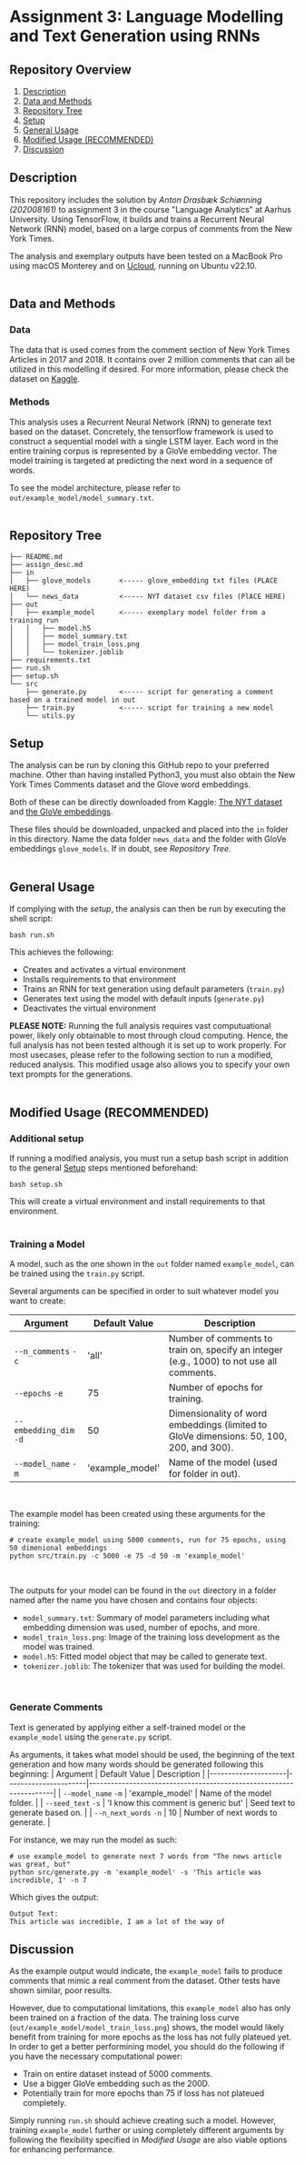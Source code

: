 # Assignment 3: Language Modelling and Text Generation using RNNs

## Repository Overview
1. [Description](#description)
2. [Data and Methods](#dam)
3. [Repository Tree](#tree)
4. [Setup](#setup)
5. [General Usage](#gusage)
6. [Modified Usage (RECOMMENDED)](#musage)
7. [Discussion](#discussion)


## Description <a name="description"></a>
This repository includes the solution by *Anton Drasbæk Schiønning (202008161)* to assignment 3 in the course "Language Analytics" at Aarhus University. Using TensorFlow, it builds and trains a Recurrent Neural Network (RNN) model, based on a large corpus of comments from the New York Times.

The analysis and exemplary outputs have been tested on a MacBook Pro using macOS Monterey and on [Ucloud](https://cloud.sdu.dk/app), running on Ubuntu v22.10.
</br></br>

## Data and Methods <a name="dam"></a>
### Data
The data that is used comes from the comment section of New York Times Articles in 2017 and 2018. It contains over 2 million comments that can all be utilized in this modelling if desired. For more information, please check the dataset on [Kaggle](https://www.kaggle.com/datasets/aashita/nyt-comments).

### Methods
This analysis uses a Recurrent Neural Network (RNN) to generate text based on the dataset. Concretely, the tensorflow framework is used to construct a sequential model with a single LSTM layer. Each word in the entire training corpus is represented by a GloVe embedding vector. The model training is targeted at predicting the next word in a sequence of words. <br>

To see the model architecture, please refer to `out/example_model/model_summary.txt`.
</br></br>

## Repository Tree <a name="tree"></a>

```
├── README.md                           
├── assign_desc.md              
├── in
│   ├── glove_models       <----- glove_embedding txt files (PLACE HERE)
│   └── news_data          <----- NYT dataset csv files (PlACE HERE)
├── out
│   ├── example_model      <----- exemplary model folder from a training run
│   │   ├── model.h5                  
│   │   ├── model_summary.txt         
│   │   ├── model_train_loss.png      
│   │   └── tokenizer.joblib 
├── requirements.txt
├── run.sh                      
├── setup.sh                    
└── src
    ├── generate.py        <----- script for generating a comment based on a trained model in out
    ├── train.py           <----- script for training a new model
    └── utils.py
```
## Setup <a name="setup"></a>
The analysis can be run by cloning this GitHub repo to your preferred machine. Other than having installed Python3, you must also obtain the New York Times Comments dataset and the Glove word embeddings. <br>

Both of these can be directly downloaded from Kaggle: [The NYT dataset](https://www.kaggle.com/datasets/aashita/nyt-comments) and [the GloVe embeddings](https://www.kaggle.com/datasets/rtatman/glove-global-vectors-for-word-representation). <br>

These files should be downloaded, unpacked and placed into the `in` folder in this directory. Name the data folder `news_data` and the folder with GloVe embeddings `glove_models`. If in doubt, see *Repository Tree*.
</br></br>

## General Usage <a name="gusage"></a>
If complying with the *setup*, the analysis can then be run by executing the shell script:
```
bash run.sh
```
This achieves the following:
* Creates and activates a virtual environment
* Installs requirements to that environment
* Trains an RNN for text generation using default parameters (`train.py`)
* Generates text using the model with default inputs (`generate.py`)
* Deactivates the virtual environment

**PLEASE NOTE:** Running the full analysis requires vast computuational power, likely only obtainable to most through cloud computing.
Hence, the full analysis has not been tested although it is set up to work properly. For most usecases, please refer to the following section to run a modified, reduced analysis. This modified usage also allows you to specify your own text prompts for the generations.
</br></br>

## Modified Usage (RECOMMENDED) <a name="musage"></a>
### Additional setup
If running a modified analysis, you must run a setup bash script in addition to the general [Setup](#setup) steps mentioned beforehand:
```
bash setup.sh
```
This will create a virtual environment and install requirements to that environment.
</br></br>

### Training a Model
A model, such as the one shown in the `out` folder named `example_model`, can be trained using the `train.py` script. <br>

Several arguments can be specified in order to suit whatever model you want to create:

| Argument              | Default Value | Description                                                             |
|---------------------|---------------|-------------------------------------------------------------------------|
| `--n_comments` `-c`       | 'all'         | Number of comments to train on, specify an integer (e.g., 1000) to not use all comments.       |
| `--epochs` `-e`       | 75           | Number of epochs for training.                                           |
| `--embedding_dim` `-d`    | 50            | Dimensionality of word embeddings (limited to GloVe dimensions: 50, 100, 200, and 300). |
| `--model_name` `-m`      | 'example_model' | Name of the model (used for folder in out).                                                      |
<br>

The example model has been created using these arguments for the training:
```
# create example_model using 5000 comments, run for 75 epochs, using 50 dimenional embeddings
python src/train.py -c 5000 -e 75 -d 50 -m 'example_model'
```
<br>

The outputs for your model can be found in the `out` directory in a folder named after the name you have chosen and contains four objects:
- `model_summary.txt`: Summary of model parameters including what embedding dimension was used, number of epochs, and more.
- `model_train_loss.png`: Image of the training loss development as the model was trained.
- `model.h5`: Fitted model object that may be called to generate text.
- `tokenizer.joblib`: The tokenizer that was used for building the model.
<br>

### Generate Comments
Text is generated by applying either a self-trained model or the `example_model` using the `generate.py` script.

As arguments, it takes what model should be used, the beginning of the text generation and how many words should be generated following this beginning:
| Argument              | Default Value        | Description                                                        |
|---------------------|----------------------|--------------------------------------------------------------------|
| `--model_name` `-m`     | 'example_model'      | Name of the model folder.                                                  |
| `--seed_text` `-s`      | 'I know this comment is generic but' | Seed text to generate based on.                         |
| `--n_next_words` `-n`     | 10                   | Number of next words to generate.           |
<br>

For instance, we may run the model as such:
```
# use example_model to generate next 7 words from "The news article was great, but"
python src/generate.py -m 'example_model' -s 'This article was incredible, I' -n 7
```

Which gives the output:
```
Output Text:
This article was incredible, I am a lot of the way of
```

## Discussion <a name="discussion"></a>
As the example output would indicate, the `example_model` fails to produce comments that mimic a real comment from the dataset. Other tests have shown similar, poor results. <br>

However, due to computational limitations, this `example_model` also has only been trained on a fraction of the data. The training loss curve (`out/example_model/model_train_loss.png`) shows, the model would likely benefit from training for more epochs as the loss has not fully plateued yet. In order to get a better performining model, you should do the following if you have the necessary computational power:
* Train on entire dataset instead of 5000 comments.
* Use a bigger GloVe embedding such as the 200D.
* Potentially train for more epochs than 75 if loss has not plateued completely.

Simply running `run.sh` should achieve creating such a model. However, training `example_model` further or using completely different arguments by following the flexibility specified in *Modified Usage* are also viable options for enhancing performance.





